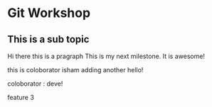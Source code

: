 # Git Workshop
## This is a sub topic 
Hi there this is a pragraph
This is my next milestone. It is awesome! 

this is coloborator isham adding another hello!

coloborator : deve!

feature 3 